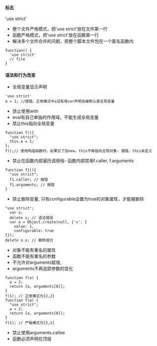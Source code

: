 #### 标志
'use strict'
- 整个文件严格模式，把'use strict'放在文件第一行
- 函数严格模式，把'use strict'放在函数第一行
- 解决多个文件合并的问题，把整个脚本文件包在一个匿名函数内
```
function() {
  'use strict'
  // file 
}
```

#### 语法和行为改变
- 全局变量显示声明
```
'use strict'
a = 1; //报错。正常模式中a没有用var声明会被默认是全局变量
```
- 禁止使用with
- eval有自己单独的作用域，不能生成全局变量
- 禁止this指向全局变量
```
function f(){
  "use strict";
  this.a = 1;
};
f();// 使用构造函数时，如果忘了加new，this不再指向全局对象- 报错，this未定义
```
- 禁止在函数内部遍历调用栈- 函数内部禁用f.caller, f.arguments
```
function f1(){
  "use strict";
  f1.caller; // 报错
  f1.arguments; // 报错
}
```
- 禁止删除变量, 只有configurable设置为true的对象属性，才能被删除
```
"use strict";
  var x;
  delete x; // 语法错误
  var o = Object.create(null, {'x': {
    value: 1,
    configurable: true
}});
delete o.x; // 删除成功
```
- 对象不能有重名的属性
- 函数不能有重名的参数
- 不允许对arguments赋值,
- arguments不再追踪参数的变化
```
function f(a) {
  a = 2;
  return [a, arguments[0]];
}
f(1); // 正常模式为[2,2]
function f(a) {
  "use strict";
  a = 2;
  return [a, arguments[0]];
}
f(1); // 严格模式为[2,1]
```
- 禁止使用arguments.callee
- 函数必须声明在顶层